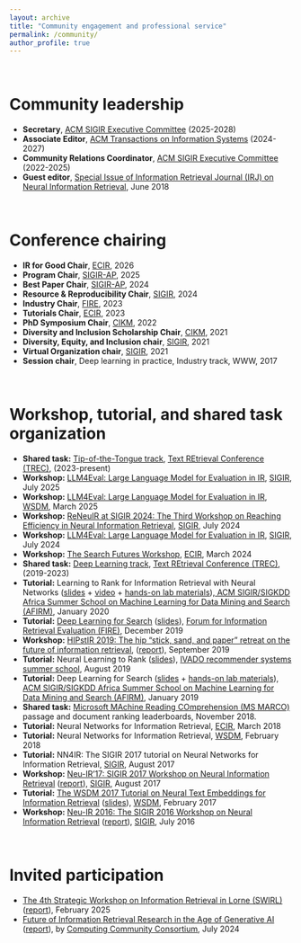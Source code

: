 ```yaml
---
layout: archive
title: "Community engagement and professional service"
permalink: /community/
author_profile: true
---
```


<br/>

Community leadership
======
* **Secretary**, [ACM SIGIR Executive Committee](https://sigir.org/general-information/officers-and-volunteers/) (2025-2028)
* **Associate Editor**, [ACM Transactions on Information Systems](https://dl.acm.org/journal/tois/editorial-board) (2024-2027)
* **Community Relations Coordinator**, [ACM SIGIR Executive Committee](https://sigir.org/general-information/officers-and-volunteers/) (2022-2025)
* **Guest editor**, [Special Issue of Information Retrieval Journal (IRJ) on Neural Information Retrieval](https://link.springer.com/journal/10791/21/2/page/1), June 2018

<br/>

Conference chairing
======
* **IR for Good Chair**, [ECIR](https://ecir2026.eu/97-organization), 2026
* **Program Chair**, [SIGIR-AP](https://www.sigir-ap.org/sigir-ap-2025/organizers/), 2025
* **Best Paper Chair**, [SIGIR-AP](https://www.sigir-ap.org/sigir-ap-2024/organizers/), 2024
* **Resource & Reproducibility Chair**, [SIGIR](https://sigir-2024.github.io/organizers.html), 2024
* **Industry Chair**, [FIRE](http://fire.irsi.res.in/fire/2023/organization), 2023
* **Tutorials Chair**, [ECIR](http://ecir2023.org/organisers.html), 2023
* **PhD Symposium Chair**, [CIKM](https://www.cikm2022.org/organization), 2022
* **Diversity and Inclusion Scholarship Chair**, [CIKM](https://www.cikm2021.org/committee), 2021
* **Diversity, Equity, and Inclusion chair**, [SIGIR](http://sigir.org/sigir2021/organization/), 2021
* **Virtual Organization chair**, [SIGIR](http://sigir.org/sigir2021/organization/), 2021
* **Session chair**, Deep learning in practice, Industry track, WWW, 2017

<br/>

Workshop, tutorial, and shared task organization
======
* **Shared task:** [Tip-of-the-Tongue track](https://trec-tot.github.io/), [Text REtrieval Conference (TREC)](https://trec.nist.gov/), (2023-present)
* **Workshop:** [LLM4Eval: Large Language Model for Evaluation in IR](https://llm4eval.github.io/SIGIR2025/), [SIGIR](https://sigir2025.dei.unipd.it/), July 2025
* **Workshop:** [LLM4Eval: Large Language Model for Evaluation in IR](https://llm4eval.github.io/WSDM2025/), [WSDM](https://www.wsdm-conference.org/2025/), March 2025
* **Workshop:** [ReNeuIR at SIGIR 2024: The Third Workshop on Reaching Efficiency in Neural Information Retrieval](https://reneuir.org/), [SIGIR](https://sigir.org/sigir2024/), July 2024
* **Workshop:** [LLM4Eval: Large Language Model for Evaluation in IR](https://llm4eval.github.io/SIGIR2024/), [SIGIR](https://sigir.org/sigir2024/), July 2024
* **Workshop:** [The Search Futures Workshop](https://searchfutures.github.io/), [ECIR](https://www.ecir2024.org/), March 2024
* **Shared task:** [Deep Learning track](https://microsoft.github.io/msmarco/TREC-Deep-Learning), [Text REtrieval Conference (TREC)](https://trec.nist.gov/), (2019-2023)
* **Tutorial:** Learning to Rank for Information Retrieval with Neural Networks ([slides](https://www.slideshare.net/BhaskarMitra3/learning-to-rank-with-neural-networks-226255754) + [video](https://www.youtube.com/watch?v=kiPpt5Ax1EY) + [hands-on lab materials](https://github.com/spacemanidol/AFIRMDeepLearning2020)),[ ACM SIGIR/SIGKDD Africa Summer School on Machine Learning for Data Mining and Search (AFIRM)](http://sigir.org/afirm2020/), January 2020
* **Tutorial:** [Deep Learning for Search](http://fire.irsi.res.in/fire/2019/Tutorials) ([slides](https://www.slideshare.net/BhaskarMitra3/deep-learning-for-search-204326329)), [Forum for Information Retrieval Evaluation (FIRE)](http://fire.irsi.res.in/fire/2019/home), December 2019
* **Workshop:** [HIPstIR 2019: The hip “stick, sand, and paper” retreat on the future of information retrieval](https://bhaskar-mitra.github.io/HIPstIR/), ([report](https://bhaskar-mitra.github.io/showpdf/?file=3458553.3458560)), September 2019
* **Tutorial:** Neural Learning to Rank ([slides](https://www.slideshare.net/BhaskarMitra3/neural-learning-to-rank)), [IVADO recommender systems summer school](https://ivado.ca/en/trainings/workshops/workshop-recommender-systems/), August 2019
* **Tutorial:** Deep Learning for Search ([slides](https://www.slideshare.net/BhaskarMitra3/deep-learning-for-search-128258666) + [hands-on lab materials](https://github.com/spacemanidol/AFIRM2019DeepLearning)), [ACM SIGIR/SIGKDD Africa Summer School on Machine Learning for Data Mining and Search (AFIRM)](http://sigir.org/afirm2019/), January 2019
* **Shared task:** [Microsoft MAchine Reading COmprehension (MS MARCO)](http://www.msmarco.org/) passage and document ranking leaderboards, November 2018.
* **Tutorial:** Neural Networks for Information Retrieval, [ECIR](http://www.ecir2018.org/), March 2018
* **Tutorial:** Neural Networks for Information Retrieval, [WSDM](http://www.wsdm-conference.org/2018/), February 2018
* **Tutorial:** NN4IR: The SIGIR 2017 tutorial on Neural Networks for Information Retrieval, [SIGIR](https://sigir.org/sigir2017/), August 2017
* **Workshop:** [Neu-IR’17: SIGIR 2017 Workshop on Neural Information Retrieval](http://neu-ir.weebly.com/) ([report](https://bhaskar-mitra.github.io/showpdf/?file=3190580.3190603)), [SIGIR](https://sigir.org/sigir2017/), August 2017
* **Tutorial:** [The WSDM 2017 Tutorial on Neural Text Embeddings for Information Retrieval](https://www.microsoft.com/en-us/research/event/wsdm-2017-tutorial-neural-text-embeddings-information-retrieval/) ([slides](http://www.slideshare.net/BhaskarMitra3/neural-text-embeddings-for-information-retrieval-wsdm-2017)), [WSDM](http://www.wsdm-conference.org/2017/), February 2017
* **Workshop:** [Neu-IR 2016: The SIGIR 2016 Workshop on Neural Information Retrieval](https://www.microsoft.com/en-us/research/event/neuir2016/) ([report](https://bhaskar-mitra.github.io/showpdf/?file=3053408.3053425)), [SIGIR](https://sigir.org/sigir2016/), July 2016

<br/>

Invited participation
======
* [The 4th Strategic Workshop on Information Retrieval in Lorne (SWIRL)](https://sites.google.com/view/swirl2025/) ([report](https://bhaskar-mitra.github.io/showpdf/?file=SWIRL-2025-Preprint)), February 2025
* [Future of Information Retrieval Research in the Age of Generative AI](https://cra.org/ccc/events/future-of-information-retrieval-research-in-the-age-of-generative-ai-ccc-visioning-workshop/) ([report](https://bhaskar-mitra.github.io/showpdf/?file=CCC-Report_-Future-of-Information-Retrieval-Research-in-the-Age-of-Generative-AI_FINAL)), by [Computing Community Consortium](https://cra.org/ccc/), July 2024
